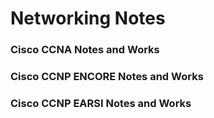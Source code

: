 # Networking Notes


### Cisco CCNA Notes and Works


### Cisco CCNP ENCORE Notes and Works


### Cisco CCNP EARSI Notes and Works
